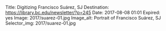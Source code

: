 Title: Digitizing Francisco Suárez, SJ
Destination: https://library.bc.edu/newsletter/?p=245
Date: 2017-08-08 01:01
Expired: yes
Image: 2017/suarez-01.jpg
Image_alt: Portrait of Francisco Suárez, SJ
Selector_img: 2017/suarez-01.jpg